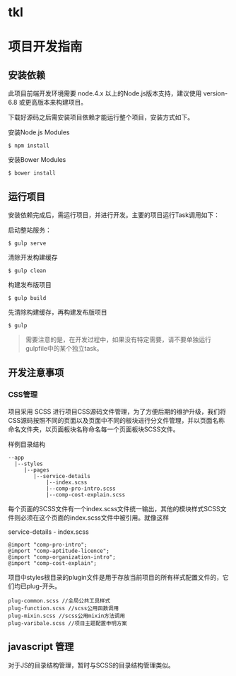 # tkl
# 项目开发指南

## 安装依赖

此项目前端开发环境需要 node.4.x 以上的Node.js版本支持，建议使用 version-6.8 或更高版本来构建项目。

下载好源码之后需安装项目依赖才能运行整个项目，安装方式如下。

安装Node.js Modules
```ssh
$ npm install
```

安装Bower Modules
```ssh
$ bower install
```

## 运行项目

安装依赖完成后，需运行项目，并进行开发。主要的项目运行Task调用如下：

启动整站服务：
```ssh
$ gulp serve
```

清除开发构建缓存
```ssh
$ gulp clean
```

构建发布版项目
```ssh
$ gulp build
```

先清除构建缓存，再构建发布版项目

```npm
$ gulp
```

> 需要注意的是，在开发过程中，如果没有特定需要，请不要单独运行gulpfile中的某个独立task。

## 开发注意事项

### CSS管理

项目采用 SCSS 进行项目CSS源码文件管理，为了方便后期的维护升级，我们将CSS源码按照不同的页面以及页面中不同的板块进行分文件管理，并以页面名称命名文件夹，以页面板块名称命名每一个页面板块SCSS文件。

样例目录结构

```
--app
  |--styles
     |--pages
        |--service-details
            |--index.scss
            |--comp-pro-intro.scss
            |--comp-cost-explain.scss
```
每个页面的SCSS文件有一个index.scss文件统一输出，其他的模块样式SCSS文件则必须在这个页面的index.scss文件中被引用。就像这样

service-details - index.scss
```
@import "comp-pro-intro";
@import "comp-aptitude-licence";
@import "comp-organization-intro";
@import "comp-cost-explain";
```

项目中styles根目录的plugin文件是用于存放当前项目的所有样式配置文件的，它们均已plug-开头。

```
plug-common.scss //全局公共工具样式
plug-function.scss //scss公用函数调用
plug-mixin.scss //scss公用mixin方法调用
plug-varibale.scss //项目主题配置申明方案

```

## javascript 管理

对于JS的目录结构管理，暂时与SCSS的目录结构管理类似。


